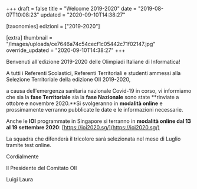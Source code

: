 +++
draft = false
title = "Welcome 2019-2020"
date = "2019-08-07T10:08:23"
updated = "2020-09-10T14:38:27"

[taxonomies]
edizioni = ["2019-2020"]

[extra]
thumbnail = "/images/uploads/ce7646a74c54cecf1c05442c71f02147.jpg"
override_updated = "2020-09-10T14:38:27"
+++

Benvenuti all'edizione 2019-2020 delle Olimpiadi Italiane di Informatica!

A tutti i Referenti Scolastici, Referenti Territoriali e studenti ammessi alla Selezione Territoriale della edizione OII 2019-2020,

a causa dell'emergenza sanitaria nazionale Covid-19 in corso, vi informiamo che sia la **fase Territoriale** sia la **fase Nazionale** sono state **rinviate a ottobre e novembre 2020.**Si svolgeranno in **modalità online** e prossimamente verranno pubblicate le date e le informazioni necessarie.

Anche le **IOI** programmate in Singapore si terranno in **modalità online dal 13 al 19 settembre 2020**: [https://ioi2020.sg/](https://ioi2020.sg/)

La squadra che difenderà il tricolore sarà selezionata nel mese di Luglio tramite test online.

Cordialmente

Il Presidente del Comitato OII

Luigi Laura
